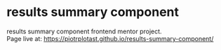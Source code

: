 # results summary component
 results summary component frontend mentor project. <br /> 
Page live at: https://piotrplotast.github.io/results-summary-component/
